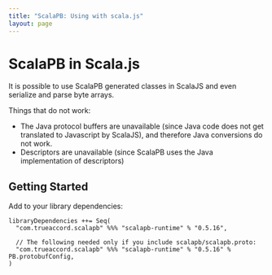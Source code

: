 ```yaml
---
title: "ScalaPB: Using with scala.js"
layout: page
---
```


# ScalaPB in Scala.js

It is possible to use ScalaPB generated classes in ScalaJS and even serialize
and parse byte arrays.

Things that do not work:

- The Java protocol buffers are unavailable (since Java code does not get translated to
  Javascript by ScalaJS), and therefore Java conversions do not work.
- Descriptors are unavailable (since ScalaPB uses the Java implementation of
  descriptors)

## Getting Started

Add to your library dependencies:

    libraryDependencies ++= Seq(
      "com.trueaccord.scalapb" %%% "scalapb-runtime" % "0.5.16",

      // The following needed only if you include scalapb/scalapb.proto:
      "com.trueaccord.scalapb" %%% "scalapb-runtime" % "0.5.16" % PB.protobufConfig,
    )

